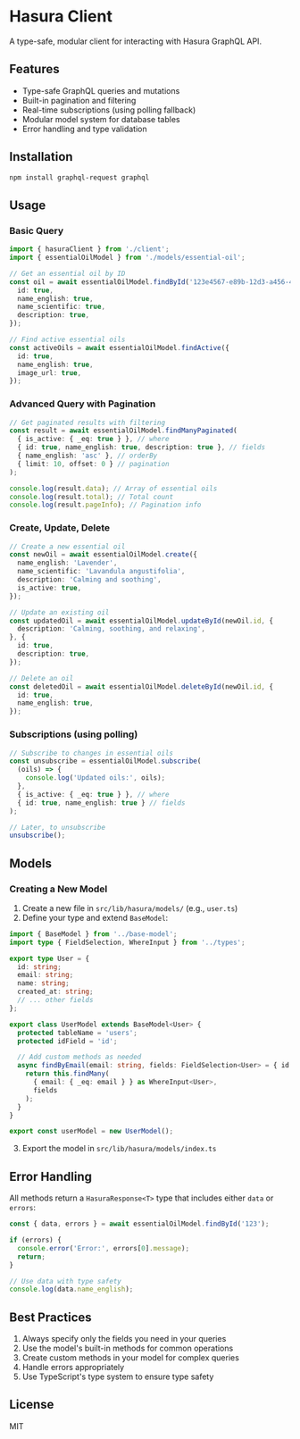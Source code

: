 # Hasura Client

A type-safe, modular client for interacting with Hasura GraphQL API.

## Features

- Type-safe GraphQL queries and mutations
- Built-in pagination and filtering
- Real-time subscriptions (using polling fallback)
- Modular model system for database tables
- Error handling and type validation

## Installation

```bash
npm install graphql-request graphql
```

## Usage

### Basic Query

```typescript
import { hasuraClient } from './client';
import { essentialOilModel } from './models/essential-oil';

// Get an essential oil by ID
const oil = await essentialOilModel.findById('123e4567-e89b-12d3-a456-426614174000', {
  id: true,
  name_english: true,
  name_scientific: true,
  description: true,
});

// Find active essential oils
const activeOils = await essentialOilModel.findActive({
  id: true,
  name_english: true,
  image_url: true,
});
```

### Advanced Query with Pagination

```typescript
// Get paginated results with filtering
const result = await essentialOilModel.findManyPaginated(
  { is_active: { _eq: true } }, // where
  { id: true, name_english: true, description: true }, // fields
  { name_english: 'asc' }, // orderBy
  { limit: 10, offset: 0 } // pagination
);

console.log(result.data); // Array of essential oils
console.log(result.total); // Total count
console.log(result.pageInfo); // Pagination info
```

### Create, Update, Delete

```typescript
// Create a new essential oil
const newOil = await essentialOilModel.create({
  name_english: 'Lavender',
  name_scientific: 'Lavandula angustifolia',
  description: 'Calming and soothing',
  is_active: true,
});

// Update an existing oil
const updatedOil = await essentialOilModel.updateById(newOil.id, {
  description: 'Calming, soothing, and relaxing',
}, {
  id: true,
  description: true,
});

// Delete an oil
const deletedOil = await essentialOilModel.deleteById(newOil.id, {
  id: true,
  name_english: true,
});
```

### Subscriptions (using polling)

```typescript
// Subscribe to changes in essential oils
const unsubscribe = essentialOilModel.subscribe(
  (oils) => {
    console.log('Updated oils:', oils);
  },
  { is_active: { _eq: true } }, // where
  { id: true, name_english: true } // fields
);

// Later, to unsubscribe
unsubscribe();
```

## Models

### Creating a New Model

1. Create a new file in `src/lib/hasura/models/` (e.g., `user.ts`)
2. Define your type and extend `BaseModel`:

```typescript
import { BaseModel } from '../base-model';
import type { FieldSelection, WhereInput } from '../types';

export type User = {
  id: string;
  email: string;
  name: string;
  created_at: string;
  // ... other fields
};

export class UserModel extends BaseModel<User> {
  protected tableName = 'users';
  protected idField = 'id';

  // Add custom methods as needed
  async findByEmail(email: string, fields: FieldSelection<User> = { id: true, email: true }) {
    return this.findMany(
      { email: { _eq: email } } as WhereInput<User>,
      fields
    );
  }
}

export const userModel = new UserModel();
```

3. Export the model in `src/lib/hasura/models/index.ts`

## Error Handling

All methods return a `HasuraResponse<T>` type that includes either `data` or `errors`:

```typescript
const { data, errors } = await essentialOilModel.findById('123');

if (errors) {
  console.error('Error:', errors[0].message);
  return;
}

// Use data with type safety
console.log(data.name_english);
```

## Best Practices

1. Always specify only the fields you need in your queries
2. Use the model's built-in methods for common operations
3. Create custom methods in your model for complex queries
4. Handle errors appropriately
5. Use TypeScript's type system to ensure type safety

## License

MIT
